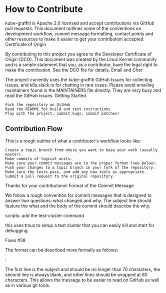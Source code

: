 
How to Contribute
=================

kube-graffiti is Apache 2.0 licensed and accept contributions via GitHub pull requests. This document outlines some of the conventions on development workflow, commit message formatting, contact points and other resources to make it easier to get your contribution accepted.
Certificate of Origin

By contributing to this project you agree to the Developer Certificate of Origin (DCO). This document was created by the Linux Kernel community and is a simple statement that you, as a contributor, have the legal right to make the contribution. See the DCO file for details.
Email and Chat

The project currently uses the kube-graffiti GitHub Issues for collecting issues, and k8s.slack.io for chatting in rare cases. Please avoid emailing maintainers found in the MAINTAINERS file directly. They are very busy and read the GitHub issues.
Getting Started

    Fork the repository on GitHub
    Read the README for build and test instructions
    Play with the project, submit bugs, submit patches!

Contribution Flow
-----------------

This is a rough outline of what a contributor's workflow looks like:

    Create a topic branch from where you want to base your work (usually master).
    Make commits of logical units.
    Make sure your commit messages are in the proper format (see below).
    Push your changes to a topic branch in your fork of the repository.
    Make sure the tests pass, and add any new tests as appropriate.
    Submit a pull request to the original repository.

Thanks for your contributions!
Format of the Commit Message

We follow a rough convention for commit messages that is designed to answer two questions: what changed and why. The subject line should feature the what and the body of the commit should describe the why.

scripts: add the test-cluster command

this uses tmux to setup a test cluster that you can easily kill and
start for debugging.

Fixes #38

The format can be described more formally as follows:

<subsystem>: <what changed>
<BLANK LINE>
<why this change was made>
<BLANK LINE>
<footer>

The first line is the subject and should be no longer than 70 characters, the second line is always blank, and other lines should be wrapped at 80 characters. This allows the message to be easier to read on GitHub as well as in various git tools.
